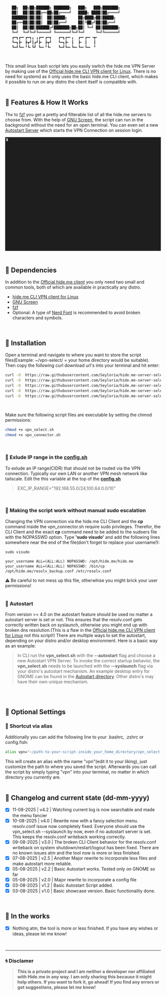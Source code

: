 ```
   ██╗  ██╗██╗██████╗ ███████╗   ███╗   ███╗███████╗   
   ██║  ██║██║██╔══██╗██╔════╝   ████╗ ████║██╔════╝   
   ███████║██║██║  ██║█████╗     ██╔████╔██║█████╗     
   ██╔══██║██║██║  ██║██╔══╝     ██║╚██╔╝██║██╔══╝     
   ██║  ██║██║██████╔╝███████╗██╗██║ ╚═╝ ██║███████╗   
   ╚═╝  ╚═╝╚═╝╚═════╝ ╚══════╝╚═╝╚═╝     ╚═╝╚══════╝   
   ┏━┓┏━╸┏━┓╻ ╻┏━╸┏━┓   ┏━┓┏━╸╻  ┏━╸┏━╸╺┳╸             
   ┗━┓┣╸ ┣┳┛┃┏┛┣╸ ┣┳┛   ┗━┓┣╸ ┃  ┣╸ ┃   ┃              
   ┗━┛┗━╸╹┗╸┗┛ ┗━╸╹┗╸   ┗━┛┗━╸┗━╸┗━╸┗━╸ ╹
```
<br/>

This small linux bash script lets you easily switch the hide.me VPN Server by making use of the [Official hide.me CLI VPN client for Linux](https://github.com/eventure/hide.client.linux).
There is no need for systemd as it only uses the basic hide.me CLI client, which makes it possible to run on any distro the client itself is compatible with.
<br/>
<br/>

## :beginner: Features & How It Works
Thx to [fzf](https://github.com/junegunn/fzf) you get a pretty and filterable list of all the hide.me servers to choose from. With the help of [GNU Screen](https://www.gnu.org/software/screen/), the script can run in the background without the need for an open terminal. You can even set a new [Autostart Server](#autostart) which starts the VPN Connection on session login.
<br/>

![Showcase](/showcase.gif)
<br/>
<br/>

## :dna: Dependencies
In addition to the [Official hide.me client](https://github.com/eventure/hide.client.linux) you only need two small and common tools, both of which are available in practically any distro.
- [hide.me CLI VPN client for Linux](https://github.com/eventure/hide.client.linux)
- [GNU Screen](https://www.gnu.org/software/screen/)
- [fzf](https://github.com/junegunn/fzf)
- Optional: A type of [Nerd Font](https://www.nerdfonts.com/) is recommended to avoid broken characters and symbols.
<br/>

## :floppy_disk: Installation
Open a terminal and navigate to where you want to store the script files(Example: ~/vpn-select/ =  your home directory would be suitable).
Then copy the following curl download url's into your terminal and hit enter:
```sh
curl -O  https://raw.githubusercontent.com/Seyloria/hide.me-server-select/main/config.sh
curl -O  https://raw.githubusercontent.com/Seyloria/hide.me-server-select/main/vpn_select.sh
curl -O  https://raw.githubusercontent.com/Seyloria/hide.me-server-select/main/vpn_connector.sh
curl -O  https://raw.githubusercontent.com/Seyloria/hide.me-server-select/main/serverlist.csv
curl -O  https://raw.githubusercontent.com/Seyloria/hide.me-server-select/main/autostart-server.txt
```
<br/>

Make sure the following script files are executable by setting the chmod permissions:
```sh
chmod +x vpn_select.sh
chmod +x vpn_connector.sh
```
<br/>

### :no_entry_sign: Exlude IP range in the **<ins>config.sh</ins>**
To exlude an IP range(CIDR) that should not be routed via the VPN connection.
Typically our own LAN or another VPN mesh network like tailscale.
Edit the this variable at the top of the **<ins>config.sh</ins>**
> EXC_IP_RANGE="192.168.55.0/24,100.64.0.0/10"
<br/>

### :key: Making the script work without manual sudo escalation
Changing the VPN connection via the hide.me CLI Client and the **cp** command inside the vpn_connector.sh require sudo privileges.
Therefor, the CLI Client and the exact **cp** command need to be added to the sudoers file with the NOPASSWD option.
Type **'sudo visudo'** and add the following lines somewhere near the end of the file(don't forget to replace your username!):
```
sudo visudo
```
```
your_username ALL=(ALL:ALL) NOPASSWD: /opt/hide.me/hide.me
your_username ALL=(ALL:ALL) NOPASSWD: /bin/cp /opt/hide.me/resolv_backup.conf /etc/resolv.conf
```
:warning: Be careful to not mess up this file, otherwhise you might brick your user permissions!
<br/>
<br/>

### :rocket: Autostart
From version >= 4.0 on the autostart feature should be used no matter a autostart server is set or not.
This ensures that the resolv.conf gets correctly written back on syslaunch, otherwise you might end up with broken dns resolution.(This is a flaw in the [Official hide.me CLI VPN client for Linux](https://github.com/eventure/hide.client.linux) not this script!)
There are multiple ways to set the autostart, depending on your distro and/or desktop environment.
Here is a basic way as an example:
> In CLI run the **vpn_select.sh** with the **--autostart** flag and choose a new Autostart VPN Server.
> To invoke the correct startup behavior, the **vpn_select.sh** needs to be launched with the **--syslaunch** flag via your distro's autostart mechanism. An example desktop entry for GNOME can be found in the [Autostart directory](/Autostart/). Other distro's may have their own unique mechanism.
<br/>
<br/>

## :link: Optional Settings

### :heavy_equals_sign: Shortcut via alias
Additionally you can add the following line to your .bashrc, .zshrc or config.fish:
```sh
alias vpn="~/path-to-your-script-inside_your_home_directory/vpn_select.sh"
```
This will create an alias with the name "vpn"(edit it to your liking), just customize the path to where you saved the script.
Afterwards you can call the script by simply typing "vpn" into your terminal, no matter in which directory you currently are.
<br/>
<br/>

## :scroll: Changelog and current state (dd-mm-yyyy)

- [x] 11-08-2025 | v4.2 | Watching current log is now searchable and made the menu fancier
- [x] 10-08-2025 | v4.0 | Rewrite now with a fancy selection menu. resolv.conf issue now completely fixed. Everyone should use the vpn_select.sh --syslaunch by now, even if no autostart server is set. This keeps the resolv.conf writeback working correctly.
- [x] 09-08-2025 | v3.0 | The broken CLI Client behavior for the resolv.conf writeback on system shutdown/restart/logout has been fixed. There are no known issues atm and the tool now is more or less finished.
- [x] 07-08-2025 | v2.5 | Another Major rewrite to incorporate less files and make autostart more reliable.
- [x] 05-08-2025 | v2.2 | Basic Autostart works. Tested only on GNOME so far
- [x] 05-08-2025 | v2.0 | Major rewrite to incorporate a config file
- [x] 03-08-2025 | v1.2 | Basic Autostart Script added.
- [x] 03-08-2025 | v1.0 | Basic showcase version. Basic functionality done.
<br/>

## :construction: In the works
- [x] Nothing atm, the tool is more or less finished. If you have any wishes or ideas, please let me know!
<br/>

---
### :cyclone: Disclamer

> **This is a private project and I am neither a developer nor affiliated with Hide.me in any way. I am only sharing this because it might help others. If you want to fork it, go ahead! If you find any errors or got suggestions, please let me know!**
